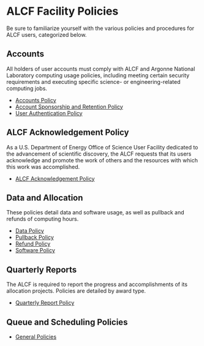 # ALCF Facility Policies
Be sure to familiarize yourself with the various policies and procedures for ALCF users, categorized below.

## Accounts
All holders of user accounts must comply with ALCF and Argonne National Laboratory computing usage policies, including meeting certain security requirements and executing specific science- or engineering-related computing jobs.

- [Accounts Policy](accounts/accounts-policy.md)
- [Account Sponsorship and Retention Policy](accounts/account-sponsorship-retention-policy.md)
- [User Authentication Policy](accounts/user-authentication-policy.md)
 
## ALCF Acknowledgement Policy
As a U.S. Department of Energy Office of Science User Facility dedicated to the advancement of scientific discovery, the ALCF requests that its users acknowledge and promote the work of others and the resources with which this work was accomplished.

- [ALCF Acknowledgement Policy](alcf-acknowledgement-policy.md)
 
## Data and Allocation
These policies detail data and software usage, as well as pullback and refunds of computing hours.

- [Data Policy](data-and-software-policies/data-policy.md)
- [Pullback Policy](queue-scheduling/pullback-policy.md)
- [Refund Policy](queue-scheduling/refund-policy.md)
- [Software Policy](data-and-software-policies/software-policy.md)
 
## Quarterly Reports
The ALCF is required to report the progress and accomplishments of its allocation projects. Policies are detailed by award type.

- [Quarterly Report Policy](../account-project-management/project-management/project-reports.md)
 
## Queue and Scheduling Policies

- [General Policies](queue-scheduling/queue-and-scheduling-policy.md)

